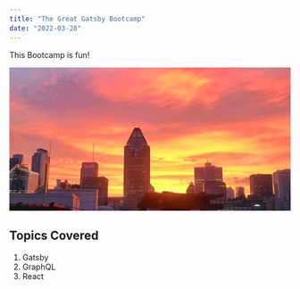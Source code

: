 ```yaml
---
title: "The Great Gatsby Bootcamp"
date: "2022-03-28"
---
```


This Bootcamp is fun!

![Sunset](./s.jpg)

## Topics Covered

1. Gatsby
2. GraphQL
3. React